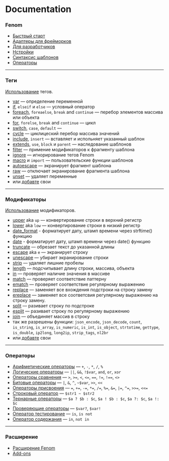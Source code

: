 Documentation
=============


### Fenom

* [Быстрый старт](./start.md)
* [Адаптеры для фрейморков](./adapters.md)
* [Для разработчиков](./dev/readme.md)
* [Нстройки](./configuration.md)
* [Синтаксис шаблонов](./syntax.md)
* [Операторы](./operators.md)

***

### Теги

[Использование](./syntax.md#tags) тегов.

* [var](./tags/var.md) — определение переменной
* [if](./tags/if.md), `elseif` и `else` — условный оператор
* [foreach](./tags/foreach.md), `foreaelse`, `break` and `continue` — перебор элементов массива или объекта
* [for](./tags/for.md), `forelse`, `break` and `continue` — цикл
* [switch](./tags/switch.md), `case`, `default` —
* [cycle](./tags/cycle.md) — циклицеский перебор массива значений
* [include](./tags/include.md), `insert` — вставляет и испольняет указанный шаблон
* [extends](./tags/extends.md), `use`, `block` и `parent` — наследование шаблонов
* [filter](./tags/filter.md) — примение модификаторов к фрагменту шаблона
* [ignore](./tags/ignore.md) — игнорирование тегов Fenom
* [macro](./tags/macro.md) и `import` — пользовательские функции шаблонов
* [autoescape](./tags/autoescape.md) — экранирует фрагмент шаблона
* [raw](./tags/raw.md) — отключает экранирование фрагмента шаблона
* [unset](./tags/unset.md) — удаляет переменные
* или [добавте](./ext/extend.md#add-tags) свои


***

### Модификаторы

[Использование](./syntax.md#modifiers) модификаторов.

* [upper](./mods/upper.md) aka `up` — конвертирование строки в верхний регистр
* [lower](./mods/lower.md) aka `low` — конвертирование строки в низкий регистр
* [date_format](./mods/date_format.md) - форматирует дату, штамп времени через strftime() функцию
* [date](./mods/date.md) - форматирует дату, штамп времени через date() функцию
* [truncate](./mods/truncate.md) — обрезает текст до указанной длины
* [escape](./mods/escape.md) aka `e` — экранирует строку
* [unescape](./mods/unescape.md) — убирает экранирование строки
* [strip](./mods/strip.md) — удаляет лишние пробелы
* [length](./mods/length.md) — подсчитывает длину строки, массива, объекта
* [in](./mods/in.md) — проверяет наличие значения в массиве
* [match](./mods/match.md) — проверяет соответствие паттерну
* [ematch](./mods/ematch.md) — проверяет соответствие регулярному выражению
* [replace](./mods/replace.md) — заменяет все вхождения подстроки на строку замену
* [ereplace](./mods/ereplace.md) — заменяет все соответсвия регулярному выражению на строку замену.
* [split](./mods/split.md) — разивает строку по подстроке
* [esplit](./mods/esplit.md) — разивает строку по регулярному выражению
* [join](./mods/join.md) — объединяет массив в строку
* так же разрешены функции: `json_encode`, `json_decode`, `count`, `is_string`, `is_array`, `is_numeric`, `is_int`, `is_object`,
`strtotime`, `gettype`, `is_double`, `ip2long`, `long2ip`, `strip_tags`, `nl2br`
* или [добавте](./ext/extend.md#add-modifiers) свои

***

### Операторы

* [Арифметические операторы](./operators.md#arithmetic-operators) — `+`, `-`, `*`, `/`, `%`
* [Логические операторы](./operators.md#logical-operators) — `||`, `&&`, `!$var`, `and`, `or`, `xor`
* [Операторы сравнения](./operators.md#comparison-operators) — `>`, `>=`, `<`, `<=`, `==`, `!=`, `!==`, `<>`
* [Битовые операторы](./operators.md#bitwise-operators) — `|`, `&`, `^`, `~$var`, `>>`, `<<`
* [Операторы присвоения](./operators.md#assignment-operators) — `=`, `+=`, `-=`, `*=`, `/=`, `%=`, `&=`, `|=`, `^=`, `>>=`, `<<=`
* [Строковый оператор](./operators.md#string-operator) — `$str1 ~ $str2`
* [Тернарные операторы](./operators.md#ternary-operators) — `$a ? $b : $c`, `$a ! $b : $c`, `$a ?: $c`, `$a !: $c`
* [Проверяющие операторы](./operators.md#check-operators) — `$var?`, `$var!`
* [Оператор тестирование](./operators.md#test-operator) — `is`, `is not`
* [Оператор содержания](./operators.md#containment-operator) — `in`, `not in`

***

### Расширение

* [Расширение Fenom](./ext/extend.md)
* [Add-ons](./ext/extensions.md)
